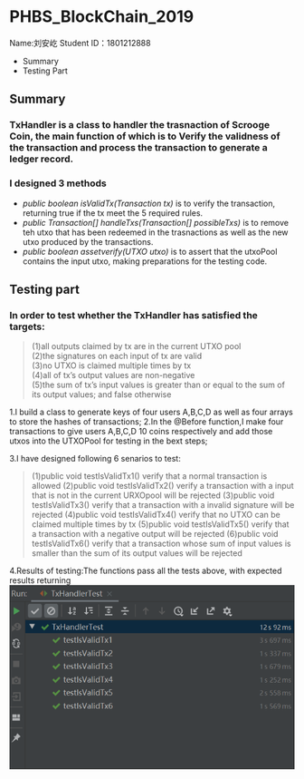 # PHBS_BlockChain_2019
Name:刘安屹
Student ID：1801212888



  - Summary
  - Testing Part
 


## Summary
### TxHandler is a class to handler the trasnaction of Scrooge Coin, the main function of which is to Verify the validness of the transaction and process the transaction to generate a ledger record.
### I designed 3 methods
- *public boolean isValidTx(Transaction tx)* is to verify the transaction, returning true if the tx meet the 5 required rules.
- *public Transaction[] handleTxs(Transaction[] possibleTxs)* is to remove teh utxo that has been redeemed in the trasnactions as well as the new utxo produced by the transactions.
- *public boolean assetverify(UTXO utxo)* is to assert that the utxoPool contains the input utxo, making preparations for the testing code.



## Testing part

### In order to test whether the TxHandler has satisfied the targets:
>(1)all outputs claimed by tx are in the current UTXO pool  <br>
>(2)the signatures on each input of tx are valid  <br>
>(3)no UTXO is claimed multiple times by tx    <br>
>(4)all of tx’s output values are non-negative  <br>
>(5)the sum of tx’s input values is greater than or equal to the sum of its output values; and false otherwise

1.I build a class to generate keys of four users A,B,C,D as well as four arrays to store the hashes of transactions;
2.In the @Before function,I make four transactions to give users A,B,C,D 10 coins respectively and add those utxos into the UTXOPool for testing in the bext steps;

3.I have designed following 6 senarios to test:
>(1)public void testIsValidTx1()
    verify that a normal transaction is allowed
>(2)public void testIsValidTx2()
   verify a transaction with a input that is not in the current URXOpool will be rejected
>(3)public void testIsValidTx3()
   verify that a transaction with a invalid signature will be rejected
>(4)public void testIsValidTx4()
   verify that no UTXO can be claimed multiple times by tx
>(5)public void testIsValidTx5() 
   verify that a transaction with a negative output will be rejected
>(6)public void testIsValidTx6()
   verify that a transaction whose sum of input values is smaller than the sum of its output values will be rejected

4.Results of testing:The functions pass all the tests above, with expected results returning
![](https://github.com/Keira-liu/PHBS_BlockChain_2019/raw/master/Testing%20Results.png)
